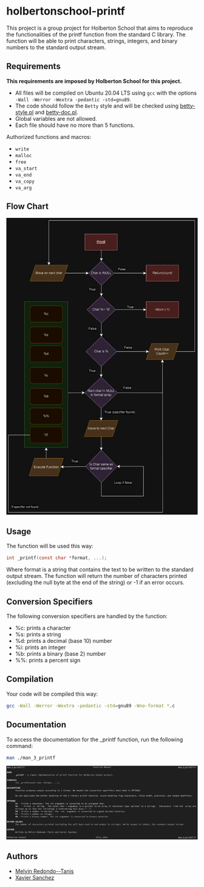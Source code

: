 # holbertonschool-printf
This project is a group project for Holberton School that aims to reproduce the functionalities of the printf function from the standard C library. The function will be able to print characters, strings, integers, and binary numbers to the standard output stream.

## Requirements
**This requirements are imposed by Holberton School for this project.**
*   All files will be compiled on Ubuntu 20.04 LTS using `gcc` with the options `-Wall -Werror -Wextra -pedantic -std=gnu89`.
*   The code should follow the `Betty` style and will be checked using [betty-style.pl](https://github.com/hs-hq/Betty/blob/master/betty-style.pl) and [betty-doc.pl](https://github.com/hs-hq/Betty/blob/master/betty-doc.pl).
*   Global variables are not allowed.
*   Each file should have no more than 5 functions.

Authorized functions and macros:
*   `write`
*   `malloc`
*   `free`
*   `va_start`
*   `va_end`
*   `va_copy`
*   `va_arg`

## Flow Chart
![Flow Chart](img/flow_chart.jpg)

## Usage
The function will be used this way:
```C
int _printf(const char *format, ...);
```
Where format is a string that contains the text to be written to the standard output stream. The function will return the number of characters printed (excluding the null byte at the end of the string) or -1 if an error occurs.

## Conversion Specifiers
The following conversion specifiers are handled by the function:
- %c: prints a character
- %s: prints a string
- %d: prints a decimal (base 10) number
- %i: prints an integer
- %b: prints a binary (base 2) number
- %%: prints a percent sign

## Compilation
Your code will be compiled this way:
```bash
gcc -Wall -Werror -Wextra -pedantic -std=gnu89 -Wno-format *.c
```

## Documentation
To access the documentation for the _printf function, run the following command:
```bash
man ./man_3_printf
```
![Man](img/man.png)

## Authors
- [Melvin Redondo--Tanis]("https://melvin.redondotanis.com")
- [Xavier Sanchez]("https://www.linkedin.com/in/xavier-sanchez-b09b71311/")